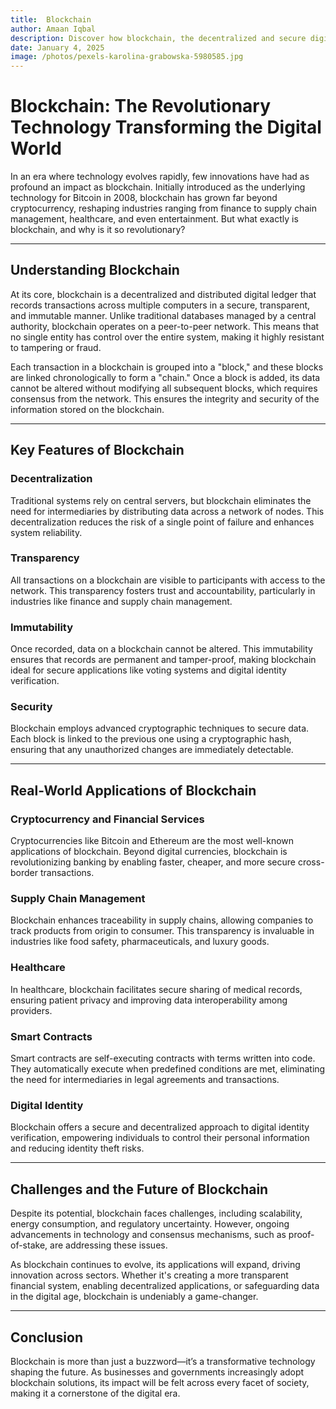 ```yaml
---
title:  Blockchain
author: Amaan Iqbal
description: Discover how blockchain, the decentralized and secure digital ledger, is transforming industries like finance, supply chain, healthcare, and beyond. Explore its key features, real-world applications, and the challenges it faces in shaping the future of the digital era.
date: January 4, 2025
image: /photos/pexels-karolina-grabowska-5980585.jpg
---
```


# Blockchain: The Revolutionary Technology Transforming the Digital World

In an era where technology evolves rapidly, few innovations have had as profound an impact as blockchain. Initially introduced as the underlying technology for Bitcoin in 2008, blockchain has grown far beyond cryptocurrency, reshaping industries ranging from finance to supply chain management, healthcare, and even entertainment. But what exactly is blockchain, and why is it so revolutionary?

---

## Understanding Blockchain

At its core, blockchain is a decentralized and distributed digital ledger that records transactions across multiple computers in a secure, transparent, and immutable manner. Unlike traditional databases managed by a central authority, blockchain operates on a peer-to-peer network. This means that no single entity has control over the entire system, making it highly resistant to tampering or fraud.

Each transaction in a blockchain is grouped into a "block," and these blocks are linked chronologically to form a "chain." Once a block is added, its data cannot be altered without modifying all subsequent blocks, which requires consensus from the network. This ensures the integrity and security of the information stored on the blockchain.

---

## Key Features of Blockchain

### Decentralization
Traditional systems rely on central servers, but blockchain eliminates the need for intermediaries by distributing data across a network of nodes. This decentralization reduces the risk of a single point of failure and enhances system reliability.

### Transparency
All transactions on a blockchain are visible to participants with access to the network. This transparency fosters trust and accountability, particularly in industries like finance and supply chain management.

### Immutability
Once recorded, data on a blockchain cannot be altered. This immutability ensures that records are permanent and tamper-proof, making blockchain ideal for secure applications like voting systems and digital identity verification.

### Security
Blockchain employs advanced cryptographic techniques to secure data. Each block is linked to the previous one using a cryptographic hash, ensuring that any unauthorized changes are immediately detectable.

---

## Real-World Applications of Blockchain

### Cryptocurrency and Financial Services
Cryptocurrencies like Bitcoin and Ethereum are the most well-known applications of blockchain. Beyond digital currencies, blockchain is revolutionizing banking by enabling faster, cheaper, and more secure cross-border transactions.

### Supply Chain Management
Blockchain enhances traceability in supply chains, allowing companies to track products from origin to consumer. This transparency is invaluable in industries like food safety, pharmaceuticals, and luxury goods.

### Healthcare
In healthcare, blockchain facilitates secure sharing of medical records, ensuring patient privacy and improving data interoperability among providers.

### Smart Contracts
Smart contracts are self-executing contracts with terms written into code. They automatically execute when predefined conditions are met, eliminating the need for intermediaries in legal agreements and transactions.

### Digital Identity
Blockchain offers a secure and decentralized approach to digital identity verification, empowering individuals to control their personal information and reducing identity theft risks.

---

## Challenges and the Future of Blockchain

Despite its potential, blockchain faces challenges, including scalability, energy consumption, and regulatory uncertainty. However, ongoing advancements in technology and consensus mechanisms, such as proof-of-stake, are addressing these issues.

As blockchain continues to evolve, its applications will expand, driving innovation across sectors. Whether it's creating a more transparent financial system, enabling decentralized applications, or safeguarding data in the digital age, blockchain is undeniably a game-changer.

---

## Conclusion

Blockchain is more than just a buzzword—it’s a transformative technology shaping the future. As businesses and governments increasingly adopt blockchain solutions, its impact will be felt across every facet of society, making it a cornerstone of the digital era.

